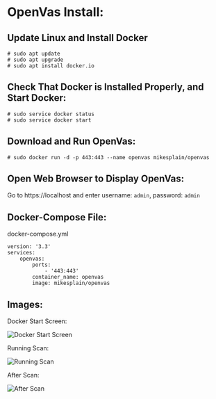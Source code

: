 # OpenVas Install:
## Update Linux and Install Docker
~~~
# sudo apt update
# sudo apt upgrade
# sudo apt install docker.io
~~~
## Check That Docker is Installed Properly, and Start Docker:
~~~
# sudo service docker status
# sudo service docker start
~~~
## Download and Run OpenVas:
~~~
# sudo docker run -d -p 443:443 --name openvas mikesplain/openvas
~~~
## Open Web Browser to Display OpenVas:
Go to https://localhost and enter username: `admin`, password: `admin`

## Docker-Compose File:
docker-compose.yml
~~~
version: '3.3'
services:
    openvas:
        ports:
            - '443:443'
        container_name: openvas
        image: mikesplain/openvas
~~~

## Images:
Docker Start Screen:

![Docker Start Screen](/brm7231.github.io/Media/OpenVas-Dashboard.jpg)

Running Scan:

![Running Scan](/brm7231.github.io/Media/OpenVas-Running.jpg)

After Scan:

![After Scan](/brm7231.github.io/Media/OpenVas-Finished.jpg)
